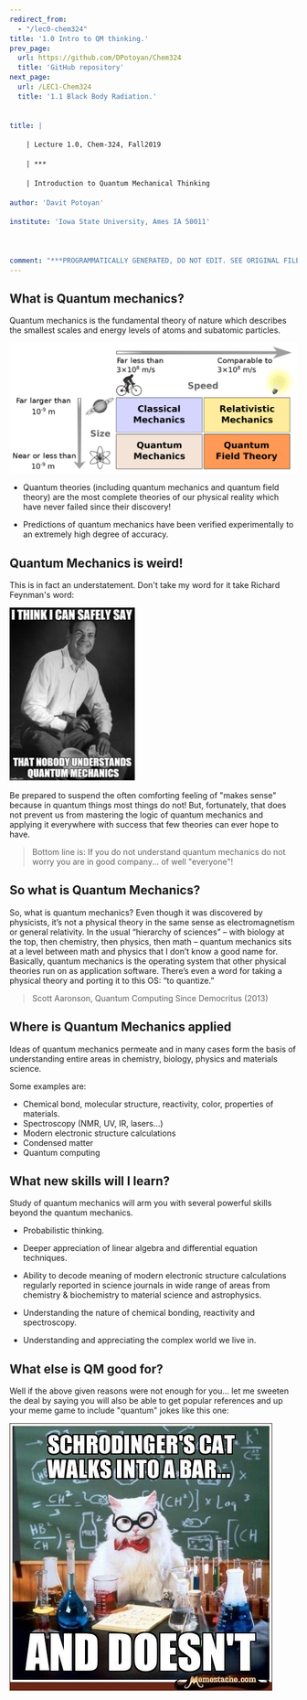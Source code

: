 ```yaml
---
redirect_from:
  - "/lec0-chem324"
title: '1.0 Intro to QM thinking.'
prev_page:
  url: https://github.com/DPotoyan/Chem324
  title: 'GitHub repository'
next_page:
  url: /LEC1-Chem324
  title: '1.1 Black Body Radiation.'


title: |

    | Lecture 1.0, Chem-324, Fall2019

    | ***	

    | Introduction to Quantum Mechanical Thinking

author: 'Davit Potoyan'

institute: 'Iowa State University, Ames IA 50011'



comment: "***PROGRAMMATICALLY GENERATED, DO NOT EDIT. SEE ORIGINAL FILES IN /content***"
---
```


## What is Quantum mechanics?

Quantum mechanics is the fundamental theory of nature which describes the  smallest scales and energy levels of atoms and subatomic particles. 

![](./images/qm.png)

 - Quantum theories (including quantum mechanics and quantum field theory) are the most complete theories of our physical reality which have never failed since their discovery!  

 - Predictions of quantum mechanics have been verified experimentally to an extremely high degree of accuracy. 

## Quantum Mechanics is weird! 

This is in fact an understatement. Don't take my word for it take Richard Feynman's word:  

![Richard Feynman, an American physicists. Winner of 1965 Nobel prize in Physics for groundbreaking contributions to Quantum Electrodynamics.](./images/feynman.png)

Be prepared to suspend the often comforting feeling of "makes sense" because in quantum things most things do not! But, fortunately, that does not prevent us from mastering the logic of quantum mechanics and applying it everywhere with success that few theories can ever hope to have.  

> Bottom line is: If you do not understand quantum mechanics do not worry you are in good company... of well "everyone"! 

## So what is Quantum Mechanics?

So, what is quantum mechanics? Even though it was discovered by
 physicists, it’s not a physical theory in the same sense as electromagnetism
 or general relativity. In the usual “hierarchy of sciences” – with biology at the
 top, then chemistry, then physics, then math – quantum mechanics sits at a
 level between math and physics that I don’t know a good name for. Basically,
 quantum mechanics is the operating system that other physical theories run
 on as application software. There’s even a word for taking a physical theory
 and porting it to this OS: “to quantize.”

 > Scott Aaronson, Quantum Computing Since Democritus (2013)

## Where is Quantum Mechanics applied

Ideas of quantum mechanics permeate and in many cases form the basis of understanding entire areas in chemistry, biology, physics and materials science. 

Some examples are:

- Chemical bond, molecular structure, reactivity, color, properties of materials.
- Spectroscopy (NMR, UV, IR, lasers...)
- Modern electronic structure calculations
- Condensed matter 
- Quantum computing

## What new skills will I learn?

Study of quantum mechanics will arm you with several powerful skills beyond the quantum mechanics. 

- Probabilistic thinking. 

- Deeper appreciation of linear algebra and differential equation techniques. 

- Ability to decode meaning of modern electronic structure calculations regularly reported in science journals in wide range of areas from chemistry & biochemistry to material science and astrophysics.

- Understanding the nature of chemical bonding, reactivity and spectroscopy.

- Understanding and appreciating the complex world we live in. 


## What else is QM good for?

Well if the above given reasons were not enough for you... let me sweeten the deal by saying you will also be able to get popular references and up your meme game to include "quantum" jokes like this one:

![](./images/qm_meme.jpeg)







